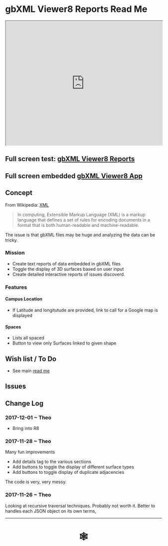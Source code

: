 <span style=display:none; >[You are now in a GitHub source code view - click this link to view Read Me file as a web page]( http://www.ladybug.tools/spider/index.html#gbxml-viewer/r8/gbxml-viewer8-05-reports/README.md "View file as a web page." ) </span>

# gbXML Viewer8 Reports Read Me


<iframe class=iframeReadMe src=http://www.ladybug.tools/spider/gbxml-viewer/r8/gbxml-viewer8-05-reports/test-gbxml-viewer8-reports.html width=100% height=400px >Iframes are not displayed on github.com</iframe>


## Full screen test: [gbXML Viewer8 Reports]( http://www.ladybug.tools/spider/gbxml-viewer/r8/gbxml-viewer8-05-reports/test-gbxml-viewer8-reports.html )

## Full screen embedded [ gbXML Viewer8 App]( http://www.ladybug.tools/spider/gbxml-viewer )


## Concept

From Wikipedia: [XML]( https://en.wikipedia.org/wiki/XML )

> In computing, Extensible Markup Language (XML) is a markup language that defines a set of rules for encoding documents in a format that is both human-readable and machine-readable.

The issue is that gbXML files may be huge and analyzing the data can be tricky.

### Mission

* Create text reports of data embedded in gbXML files
* Toggle the display of 3D surfaces based on user input
* Create detailed interactive reports of issues discoverd.


### Features

#### Campus Location

* If Latitude and longitutude are provided, link to call for a Google map is displayed

#### Spaces

* Lists all spaced
* Button to view only Surfaces linked to given shape

 

## Wish list / To Do

* See main [read me]( http://www.ladybug.tools/spider/index.html#gbxml-viewer/README.md )


## Issues



## Change Log


### 2017-12-01 ~ Theo

* Bring into R8

### 2017-11-28 ~ Theo

Many fun improvements

* Add details tag to the various sections
* Add buttons to toggle the display of different surface types
* Add buttons to toggle display of duplicate adjacencies

The code is very, very messy.

### 2017-11-26 ~ Theo

Looking at recursive traversal techniques. Probably not worth it. Better to handles each JSON object on its own terms,




***


# <center title="hello!" ><a href=javascript:window.scrollTo(0,0); style=text-decoration:none; > &#x1f578; </a></center>



